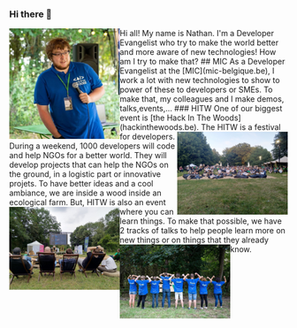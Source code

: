 ### Hi there 👋
<img align="left" src="https://github.com/thelittlewozniak/thelittlewozniak/blob/master/FB_IMG_1565035306465.jpg" width="200">
Hi all! My name is Nathan. I'm a Developer Evangelist who try to make the world better and more aware of new technologies!
How am I try to make that?
## MIC
As a Developer Evangelist at the [MIC](mic-belgique.be), I work a lot with new technologies to show to power of these to developers or SMEs.
To make that, my colleagues and I make demos, talks,events,... 
### HITW
One of our biggest event is [the Hack In The Woods](hackinthewoods.be).
<img align="right" src="https://github.com/thelittlewozniak/thelittlewozniak/blob/master/IMG_20190801_210554.jpg" width="200">
The HITW is a festival for developers. During a weekend, 1000 developers will code and help NGOs for a better world. 
They will develop projects that can help the NGOs on the ground, in a logistic part or innovative projets. 
To have better ideas and a cool ambiance, we are inside a wood inside an ecological farm.

<img align="left" src="https://github.com/thelittlewozniak/thelittlewozniak/blob/master/IMG_20190803_155706.jpg" width="200">
But, HITW is also an event where you can learn things. To make that possible, we have 2 tracks of talks to help people learn more on new things or on things that they already know.
<img align="left" src="https://github.com/thelittlewozniak/thelittlewozniak/blob/master/FB_IMG_1565632735952.jpg" width="200">

<!--
**thelittlewozniak/thelittlewozniak** is a ✨ _special_ ✨ repository because its `README.md` (this file) appears on your GitHub profile.
Here are some ideas to get you started:

- 🔭 I’m currently working on ...
- 🌱 I’m currently learning ...
- 👯 I’m looking to collaborate on ...
- 🤔 I’m looking for help with ...
- 💬 Ask me about ...
- 📫 How to reach me: ...
- 😄 Pronouns: ...
- ⚡ Fun fact: ...
-->
